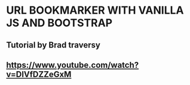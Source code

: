 # URL BOOKMARKER WITH VANILLA JS AND BOOTSTRAP

## Tutorial by Brad traversy

## https://www.youtube.com/watch?v=DIVfDZZeGxM